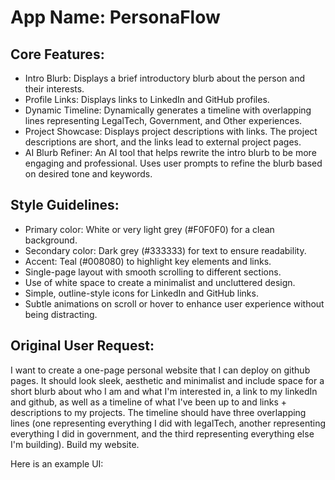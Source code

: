 # **App Name**: PersonaFlow

## Core Features:

- Intro Blurb: Displays a brief introductory blurb about the person and their interests.
- Profile Links: Displays links to LinkedIn and GitHub profiles.
- Dynamic Timeline: Dynamically generates a timeline with overlapping lines representing LegalTech, Government, and Other experiences.
- Project Showcase: Displays project descriptions with links. The project descriptions are short, and the links lead to external project pages.
- AI Blurb Refiner: An AI tool that helps rewrite the intro blurb to be more engaging and professional. Uses user prompts to refine the blurb based on desired tone and keywords.

## Style Guidelines:

- Primary color: White or very light grey (#F0F0F0) for a clean background.
- Secondary color: Dark grey (#333333) for text to ensure readability.
- Accent: Teal (#008080) to highlight key elements and links.
- Single-page layout with smooth scrolling to different sections.
- Use of white space to create a minimalist and uncluttered design.
- Simple, outline-style icons for LinkedIn and GitHub links.
- Subtle animations on scroll or hover to enhance user experience without being distracting.

## Original User Request:
I want to create a one-page personal website that I can deploy on github pages. It should look sleek, aesthetic and minimalist and include space for a short blurb about who I am and what I'm interested in, a link to my linkedIn and github, as well as a timeline of what I've been up to and links + descriptions to my projects. The timeline should have three overlapping lines (one representing everything I did with legalTech, another representing everything I did in government, and the third representing everything else I'm building). Build my website.

Here is an example UI:
  